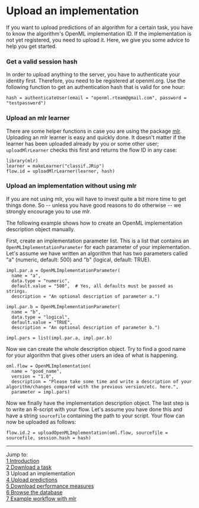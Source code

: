 Upload an implementation
========================

If you want to upload predictions of an algorithm for a certain task, you have to know the algorithm's OpenML implementation ID. If the implementation is not yet registered, you need to upload it. Here, we give you some advice to help you get started.

### Get a valid session hash
In order to upload anything to the server, you have to authenticate your identity first. Therefore, you need to be registered at openml.org. Use the following function to get an authentication hash that is valid for one hour:


```splus
hash = authenticateUser(email = "openml.rteam@gmail.com", password = "testpassword")
```
### Upload an mlr learner
There are some helper functions in case you are using the package [mlr](https://github.com/berndbischl/mlr). Uploading an mlr learner is easy and quickly done. It doesn't matter if the learner has been
uploaded already by you or some other user; `uploadMlrLearner` checks this first and returns the 
flow ID in any case:


```splus
library(mlr)
learner = makeLearner("classif.JRip")
flow.id = uploadMlrLearner(learner, hash)
```

### Upload an implementation without using mlr
If you are not using mlr, you will have to invest quite a bit more time to get things done. So -- unless you have good reasons to do otherwise -- we strongly encourage you to use mlr. 

The following example shows how to create an OpenML implementation description object manually.

First, create an implementation parameter list. This is a list that contains an `OpenMLImplementationParameter` for each parameter of your implementation. Let's assume we have written an algorithm that has two parameters called "a" (numeric, default: 500) and "b" (logical, default: TRUE). 

```splus
impl.par.a = OpenMLImplementationParameter(
  name = "a", 
  data.type = "numeric", 
  default.value = "500",  # Yes, all defaults must be passed as strings.
  description = "An optional description of parameter a.")  

impl.par.b = OpenMLImplementationParameter(
  name = "b", 
  data.type = "logical", 
  default.value = "TRUE",  
  description = "An optional description of parameter b.")  

impl.pars = list(impl.par.a, impl.par.b)
```
Now we can create the whole description object. Try to find a good name for your algorithm that gives other users an idea of what is happening. 

```splus
oml.flow = OpenMLImplementation(
  name = "good_name",
  version = "1.0",
  description = "Please take some time and write a description of your algorithm/changes compared with the previous version/etc. here.",
  parameter = impl.pars)
```
Now we finally have the implementation description object. The last step is to write an R-script with your flow. Let's assume you have done this and have a string `sourcefile` containing the path to your script. Your flow can now be uploaded as follows:

```splus
flow.id.2 = uploadOpenMLImplementation(oml.flow, sourcefile = sourcefile, session.hash = hash)
```

----------------------------------------------------------------------------------------------------------------------
Jump to:    
[1 Introduction](1-Introduction.md)    
[2 Download a task](2-Download-a-task.md)  
3 Upload an implementation  
[4 Upload predictions](4-Upload-predictions.md)  
[5 Download performance measures](5-Download-performance-measures.md)  
[6 Browse the database](6-Browse-the-database.md)  
[7 Example workflow with mlr](7-Example-workflow-with-mlr.md)
